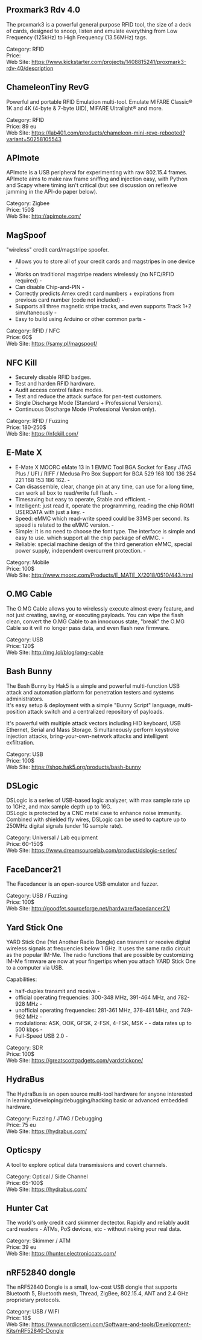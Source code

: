   ## Proxmark3 Rdv 4.0 ##
   The proxmark3 is a powerful general purpose RFID tool, the size of a deck of cards, designed to snoop, listen and emulate everything from Low Frequency (125kHz) to High Frequency (13.56MHz) tags.

  Category: RFID  
  Price:  
  Web Site: https://www.kickstarter.com/projects/1408815241/proxmark3-rdv-40/description

  ## ChameleonTiny RevG ##
   Powerful and portable RFID Emulation multi-tool. Emulate MIFARE Classic® 1K and 4K (4-byte & 7-byte UID), MIFARE Ultralight® and more. 

  Category: RFID  
  Price: 89 eu  
  Web Site: https://lab401.com/products/chameleon-mini-reve-rebooted?variant=50258105543

  ## APImote ##  
   APImote is a USB peripheral for experimenting with raw 802.15.4 frames.
   APImote aims to make raw frame sniffing and injection easy, with Python and Scapy where timing isn't critical (but see discussion on reflexive jamming in the API-do paper below). 

  Category: Zigbee  
  Price: 150$  
  Web Site: http://apimote.com/  
  
  ## MagSpoof ##
    
  "wireless" credit card/magstripe spoofer.
  
   - Allows you to store all of your credit cards and magstripes in one device -  
   - Works on traditional magstripe readers wirelessly (no NFC/RFID required) -  
   - Can disable Chip-and-PIN -  
   - Correctly predicts Amex credit card numbers + expirations from previous card number (code not included) -  
   - Supports all three magnetic stripe tracks, and even supports Track 1+2 simultaneously -  
   - Easy to build using Arduino or other common parts -  

  Category: RFID / NFC  
  Price: 60$  
  Web Site: https://samy.pl/magspoof/  
  
  ## NFC Kill ##
  
   - Securely disable RFID badges.   
   - Test and harden RFID hardware.  
   - Audit access control failure modes.  
   - Test and reduce the attack surface for pen-test customers.  
   - Single Discharge Mode (Standard + Professional Versions).  
   - Continuous Discharge Mode (Professional Version only).  

  
  Category: RFID / Fuzzing  
  Price: 180-250$  
  Web Site: https://nfckill.com/  
  
  
  ## E-Mate X ##  
  
   - E-Mate X MOORC eMate 13 in 1 EMMC Tool BGA Socket for Easy JTAG Plus / UFI / RIFF / Medusa Pro Box Support for BGA 529 168 100 136 254 221 168 153 186 162. -  
   - Can disassemble, clear, change pin at any time, can use for a long time, can work all box to read/write full flash. -
   - Timesaving but easy to operate, Stable and efficient. -  
   - Intelligent: just read it, operate the programming, reading the chip ROM1 USERDATA with just a key. -  
   - Speed: eMMC which read-write speed could be 33MB per second. Its speed is related to the eMMC version. -  
   - Simple: it is no need to choose the font type. The interface is simple and easy to use. which support all the chip package of eMMC. -  
   - Reliable: special machine design of the third generation eMMC, special power supply, independent overcurrent protection. -  
   
  Category: Mobile  
  Price: 100$  
  Web Site: http://www.moorc.com/Products/E_MATE_X/2018/0510/443.html
  
  ## O.MG Cable ##
  
   The O.MG Cable allows you to wirelessly execute almost every feature, and not just creating, saving, or executing payloads. You can wipe the flash clean, convert the O.MG Cable to an innocuous state, "break" the O.MG Cable so it will no longer pass data, and even flash new firmware.  
   
  Category: USB  
  Price: 120$  
  Web Site: http://mg.lol/blog/omg-cable  
  
  ## Bash Bunny ## 
  
  The Bash Bunny by Hak5 is a simple and powerful multi-function USB attack and automation platform for penetration testers and systems administrators.  
  It's easy setup & deployment with a simple "Bunny Script" language, multi-position attack switch and a centralized repository of payloads.  

It's powerful with multiple attack vectors including HID keyboard, USB Ethernet, Serial and Mass Storage. Simultaneously perform keystroke injection attacks, bring-your-own-network attacks and intelligent exfiltration.  
  
  Category: USB  
  Price: 100$  
  Web Site: https://shop.hak5.org/products/bash-bunny
    
  ## DSLogic ##  
  
   DSLogic is a series of USB-based logic analyzer, with max sample rate up to 1GHz, and max sample depth up to 16G.  
   DSLogic is protected by a CNC metal case to enhance noise immunity. Combined with shielded fly wires, DSLogic can be used to capture up to 250MHz digital signals (under 1G sample rate).  
  
  Category: Universal / Lab equipment  
  Price: 60-150$  
  Web Site: https://www.dreamsourcelab.com/product/dslogic-series/
   
   ## FaceDancer21 ##  
   
   The Facedancer is an open-source USB emulator and fuzzer.  
  
  
  Category: USB / Fuzzing  
  Price: 100$  
  Web Site: http://goodfet.sourceforge.net/hardware/facedancer21/  
  
  ## Yard Stick One ##
  
   YARD Stick One (Yet Another Radio Dongle) can transmit or receive digital wireless signals at frequencies below 1 GHz. It uses the same radio circuit as the popular IM-Me. The radio functions that are possible by customizing IM-Me firmware are now at your fingertips when you attach YARD Stick One to a computer via USB.  
   
   Capabilities:  
   - half-duplex transmit and receive -  
   - official operating frequencies: 300-348 MHz, 391-464 MHz, and 782-928 MHz -  
   - unofficial operating frequencies: 281-361 MHz, 378-481 MHz, and 749-962 MHz -  
   - modulations: ASK, OOK, GFSK, 2-FSK, 4-FSK, MSK -      - data rates up to 500 kbps -  
   - Full-Speed USB 2.0 -  

  Category: SDR  
  Price: 100$  
  Web Site: https://greatscottgadgets.com/yardstickone/  
  
  ## HydraBus ##

The HydraBus is an open source multi-tool hardware for anyone interested in learning/developing/debugging/hacking basic or advanced embedded hardware.
 
 
  Category: Fuzzing / JTAG / Debugging  
  Price: 75 eu  
  Web Site: https://hydrabus.com/  
  
  ## Opticspy ##
  
  A tool to explore optical data transmissions and covert channels.  
  
  Category: Optical / Side Channel  
  Price: 65-100$  
  Web Site: https://hydrabus.com/  
  
  ## Hunter Cat ##
  
  The world's only credit card skimmer dectector. Rapidly and reliably audit card readers - ATMs, PoS devices, etc - without risking your real data.  
  
  Category: Skimmer / ATM   
  Price: 39 eu  
  Web Site: https://hunter.electroniccats.com/  
  
  ## nRF52840 dongle ##  
  
  The nRF52840 Dongle is a small, low-cost USB dongle that supports Bluetooth 5, Bluetooth mesh, Thread, ZigBee, 802.15.4, ANT and 2.4 GHz proprietary protocols.  
  
  Category: USB / WIFI  
  Price: 18$    
  Web Site: https://www.nordicsemi.com/Software-and-tools/Development-Kits/nRF52840-Dongle
